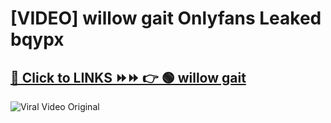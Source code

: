 
 # [VIDEO] willow gait Onlyfans Leaked bqypx

## <h2><a href="https://clipsfans.com/willow_gait&ref=git">🔗 Click to LINKS ⏩⏩ 👉 🟢 willow gait </a></h2>

<a href="https://clipsfans.com/willow_gait&ref=git" rel="nofollow" data-target="animated-image.originalLink"><img src="https://i.ibb.co.com/xMMVF88/686577567.gif" alt="Viral Video Original" style="max-width: 100%; display: inline-block;" data-target="animated-image.originalImage"></a>

